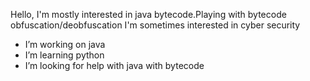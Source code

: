 Hello,
I'm mostly interested in java bytecode.Playing with bytecode obfuscation/deobfuscation
I'm sometimes interested in cyber security
- I’m working on java
- I’m learning python
- I’m looking for help with java with bytecode
